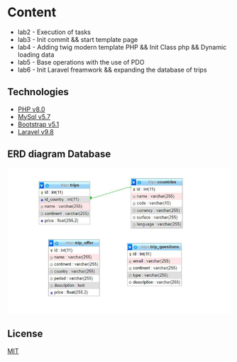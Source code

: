 # Content
- lab2 - Execution of tasks
- lab3 - Init commit && start template page
- lab4 - Adding twig modern template PHP && Init Class php && Dynamic loading data 
- lab5 - Base operations with the use of PDO
- lab6 - Init Laravel freamwork && expanding the database of trips

## Technologies
- [PHP v8.0](https://www.php.net/releases/8.0/en.php)
- [MySql v5.7](https://www.mysql.com/)
- [Bootstrap v5.1](https://getbootstrap.com/)
- [Laravel v9.8](https://laravel.com/)

## ERD diagram Database

![alt text](https://github.com/PZ-webdev/ai-lab/blob/lab6/project/database/erd.JPG)

## License
[MIT](https://choosealicense.com/licenses/mit/)